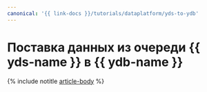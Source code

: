```yaml
---
canonical: '{{ link-docs }}/tutorials/dataplatform/yds-to-ydb'
---
```


# Поставка данных из очереди {{ yds-name }} в {{ ydb-name }}

{% include notitle [article-body](../../_tutorials/dataplatform/yds-to-ydb.md) %}